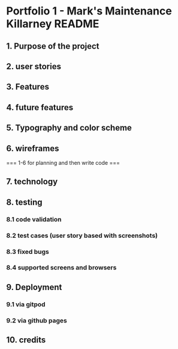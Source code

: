 # Portfolio 1 - Mark's Maintenance Killarney README

## 1. Purpose of the project
## 2. user stories
## 3. Features
## 4. future features
## 5. Typography and color scheme
## 6. wireframes
=== 1-6 for planning and then write code ===
## 7. technology
## 8. testing
   ### 8.1 code validation
   ### 8.2 test cases (user story based with screenshots)
   ### 8.3 fixed bugs
   ### 8.4 supported screens and browsers
## 9. Deployment
   ### 9.1 via gitpod
   ### 9.2 via github pages
## 10. credits


